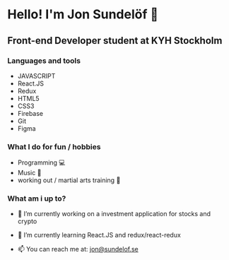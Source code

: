 # Hello! I'm Jon Sundelöf 👋

## Front-end Developer student at KYH Stockholm

### Languages and tools
 - JAVASCRIPT
 - React.JS
 - Redux
 - HTML5
 - CSS3
 - Firebase
 - Git
 - Figma


### What I do for fun / hobbies
  - Programming 💻
  - Music 🎸
  - working out / martial arts training 🥋
  
 ### What am i up to?

- 🔭 I’m currently working on a investment application for stocks and crypto
- 🌱 I’m currently learning React.JS and redux/react-redux

- 📫 You can reach me at: jon@sundelof.se

<!--
**jon-sundelof/jon-sundelof** is a ✨ _special_ ✨ repository because its `README.md` (this file) appears on your GitHub profile.

Here are some ideas to get you started:

- 🔭 I’m currently working on a investment application for stocks and crypto
- 🌱 I’m currently learning React.JS and redux/react-redux
- 👯 I’m looking to collaborate on ...
- 🤔 I’m looking for help with ...
- 💬 Ask me about ...
- 📫 How to reach me: ...
- 😄 Pronouns: ...
- ⚡ Fun fact: ...
-->
